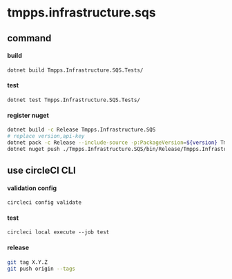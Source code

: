 # tmpps.infrastructure.sqs

## command

#### build

`dotnet build Tmpps.Infrastructure.SQS.Tests/`

#### test

`dotnet test Tmpps.Infrastructure.SQS.Tests/`

#### register nuget

```bash
dotnet build -c Release Tmpps.Infrastructure.SQS
# replace version,api-key
dotnet pack -c Release --include-source -p:PackageVersion=${version} Tmpps.Infrastructure.SQS
dotnet nuget push ./Tmpps.Infrastructure.SQS/bin/Release/Tmpps.Infrastructure.SQS.${version}.nupkg -k ${api-key} -s https://api.nuget.org/v3/index.json
```

## use circleCI CLI

#### validation config

`circleci config validate`

#### test

`circleci local execute --job test`

#### release

```bash
git tag X.Y.Z
git push origin --tags
```
